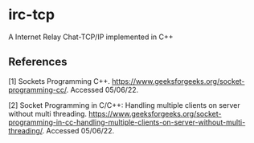 # irc-tcp
A Internet Relay Chat-TCP/IP implemented in C++

## References

[1] Sockets Programming C++. <https://www.geeksforgeeks.org/socket-programming-cc/>. Accessed 05/06/22.

[2] Socket Programming in C/C++: Handling multiple clients on server without multi threading. <https://www.geeksforgeeks.org/socket-programming-in-cc-handling-multiple-clients-on-server-without-multi-threading/>. Accessed 05/06/22.